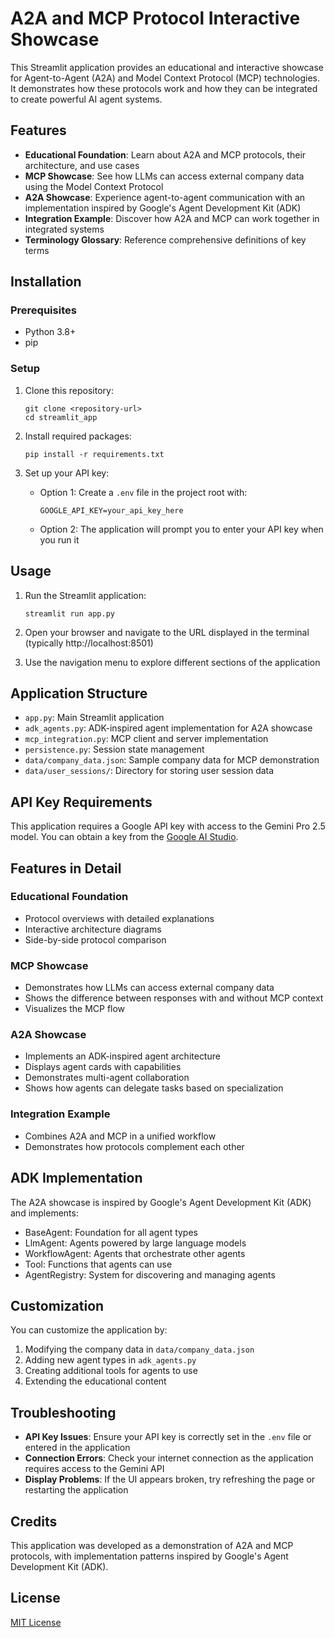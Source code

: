 # A2A and MCP Protocol Interactive Showcase

This Streamlit application provides an educational and interactive showcase for Agent-to-Agent (A2A) and Model Context Protocol (MCP) technologies. It demonstrates how these protocols work and how they can be integrated to create powerful AI agent systems.

## Features

- **Educational Foundation**: Learn about A2A and MCP protocols, their architecture, and use cases
- **MCP Showcase**: See how LLMs can access external company data using the Model Context Protocol
- **A2A Showcase**: Experience agent-to-agent communication with an implementation inspired by Google's Agent Development Kit (ADK)
- **Integration Example**: Discover how A2A and MCP can work together in integrated systems
- **Terminology Glossary**: Reference comprehensive definitions of key terms

## Installation

### Prerequisites

- Python 3.8+
- pip

### Setup

1. Clone this repository:
   ```
   git clone <repository-url>
   cd streamlit_app
   ```

2. Install required packages:
   ```
   pip install -r requirements.txt
   ```

3. Set up your API key:
   - Option 1: Create a `.env` file in the project root with:
     ```
     GOOGLE_API_KEY=your_api_key_here
     ```
   - Option 2: The application will prompt you to enter your API key when you run it

## Usage

1. Run the Streamlit application:
   ```
   streamlit run app.py
   ```

2. Open your browser and navigate to the URL displayed in the terminal (typically http://localhost:8501)

3. Use the navigation menu to explore different sections of the application

## Application Structure

- `app.py`: Main Streamlit application
- `adk_agents.py`: ADK-inspired agent implementation for A2A showcase
- `mcp_integration.py`: MCP client and server implementation
- `persistence.py`: Session state management
- `data/company_data.json`: Sample company data for MCP demonstration
- `data/user_sessions/`: Directory for storing user session data

## API Key Requirements

This application requires a Google API key with access to the Gemini Pro 2.5 model. You can obtain a key from the [Google AI Studio](https://makersuite.google.com/).

## Features in Detail

### Educational Foundation

- Protocol overviews with detailed explanations
- Interactive architecture diagrams
- Side-by-side protocol comparison

### MCP Showcase

- Demonstrates how LLMs can access external company data
- Shows the difference between responses with and without MCP context
- Visualizes the MCP flow

### A2A Showcase

- Implements an ADK-inspired agent architecture
- Displays agent cards with capabilities
- Demonstrates multi-agent collaboration
- Shows how agents can delegate tasks based on specialization

### Integration Example

- Combines A2A and MCP in a unified workflow
- Demonstrates how protocols complement each other

## ADK Implementation

The A2A showcase is inspired by Google's Agent Development Kit (ADK) and implements:

- BaseAgent: Foundation for all agent types
- LlmAgent: Agents powered by large language models
- WorkflowAgent: Agents that orchestrate other agents
- Tool: Functions that agents can use
- AgentRegistry: System for discovering and managing agents

## Customization

You can customize the application by:

1. Modifying the company data in `data/company_data.json`
2. Adding new agent types in `adk_agents.py`
3. Creating additional tools for agents to use
4. Extending the educational content

## Troubleshooting

- **API Key Issues**: Ensure your API key is correctly set in the `.env` file or entered in the application
- **Connection Errors**: Check your internet connection as the application requires access to the Gemini API
- **Display Problems**: If the UI appears broken, try refreshing the page or restarting the application

## Credits

This application was developed as a demonstration of A2A and MCP protocols, with implementation patterns inspired by Google's Agent Development Kit (ADK).

## License

[MIT License](LICENSE)
